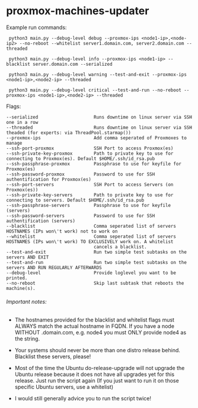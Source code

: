 # proxmox-machines-updater

Example run commands:

```
 python3 main.py --debug-level debug --proxmox-ips <node1-ip>,<node-ip2> --no-reboot --whitelist server1.domain.com, server2.domain.com --threaded

 python3 main.py --debug-level info --proxmox-ips <node1-ip> --blacklist server.domain.com --serialized

 python3 main.py --debug-level warning --test-and-exit --proxmox-ips <node1-ip>,<node2-ip> --threaded

 python3 main.py --debug-level critical --test-and-run --no-reboot --proxmox-ips <node1-ip>,<node2-ip> --threaded
```

Flags:
```
--serialized                     Runs downtime on linux server via SSH one in a row
--threaded                       Runs downtime on linux server via SSH theaded (for experts: via ThreadPool.starmap())
--proxmox-ips                    Add comma seperated of Proxmoxes to manage
--ssh-port-proxmox               SSH Port to access Proxmox(es)
--ssh-private-key-proxmox        Path to private key to use for connecting to Proxmox(es). Default $HOME/.ssh/id_rsa.pub
--ssh-passphrase-proxmox         Passphrase to use for keyfile for Proxmox(es)
--ssh-password-proxmox           Password to use for SSH authentification for Proxmox(es)
--ssh-port-servers               SSH Port to access Servers (on Proxmox(es))
--ssh-private-key-servers        Path to private key to use for connecting to servers. Default $HOME/.ssh/id_rsa.pub
--ssh-passphrase-servers         Passphrase to use for keyfile (servers)
--ssh-password-servers           Password to use for SSH authentification (servers)
--blacklist                      Comma seperated list of servers HOSTNAMES (IPs won\'t work) not to work on
--whitelist                      Comma seperated list of servers HOSTNAMES (IPs won\'t work) TO EXCLUSIVELY work on. A whitelist  
                                 cancels a blacklist.
--test-and-exit                  Run two simple test subtasks on the servers AND EXIT
--test-and-run                   Run two simple test subtasks on the servers AND RUN REGULARLY AFTERWARDS
--debug-level                    Provide loglevel you want to be printed.
--no-reboot                      Skip last subtask that reboots the machine(s).
```

###### Important notes:

* The hostnames provided for the blacklist and whitelist flags must ALWAYS match the actual hostname in FQDN. 
  If you have a node WITHOUT .domain.com, e.g. node4 you must ONLY provide node4 as the string.

* Your systems should never be more than one distro release behind. Blacklist these servers, please!

* Most of the time the Ubuntu do-release-upgrade will not upgrade the Ubuntu release because it does not have
  all upgrades yet for this release. Just run the script again (If you just want to run it on those specific Ubuntu servers, use a whitelist)

* I would still generally advice you to run the script twice!


